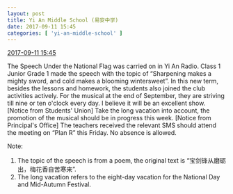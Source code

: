 ```yaml
---
layout: post
title: Yi An Middle School (易安中学)
date: 2017-09-11 15:45
categories: [ 'yi-an-middle-school' ]
---
```


<div class="weibo-info">
  <a href="http://weibo.com/6074218720/Flk2L8PU4">2017-09-11 15:45</a>
</div>

The Speech Under the National Flag was carried on in Yi An Radio. Class 1 Junior Grade 1 made the speech with the topic of “Sharpening makes a mighty sword, and cold makes a blooming wintersweet”. In this new term, besides the lessons and homework, the students also joined the club activities actively. For the musical at the end of September, they are striving till nine or ten o'clock every day. I believe it will be an excellent show. [Notice from Students' Union] Take the long vacation into account, the promotion of the musical should be in progress this week. [Notice from Principal's Office] The teachers received the relevant SMS should attend the meeting on “Plan R” this Friday. No absence is allowed.

<!-- more -->

Note:
1. The topic of the speech is from a poem, the original text is “宝剑锋从磨砺出，梅花香自苦寒来”.
1. The long vacation refers to the eight-day vacation for the National Day and Mid-Autumn Festival.
